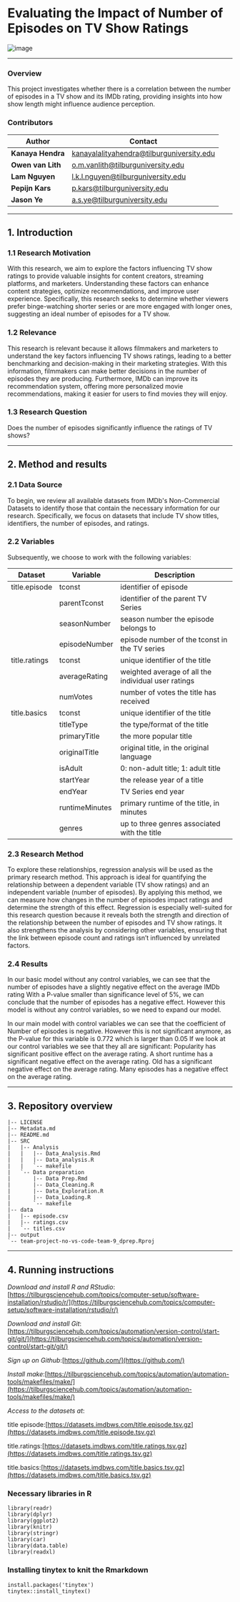 # Evaluating the Impact of Number of Episodes on TV Show Ratings
![image](https://cdn.freebiesupply.com/images/large/2x/imdb-logo-transparent.png)

---

### Overview
This project investigates whether there is a correlation between the number of episodes in a TV show and its IMDb rating, providing insights into how show length might influence audience perception.

### Contributors
| Author                | Contact                                     |
|-----------------------|---------------------------------------------|
| **Kanaya Hendra**     | kanayalalityahendra@tilburguniversity.edu   |
| **Owen van Lith**     | o.m.vanlith@tilburguniversity.edu           |
| **Lam Nguyen**        | l.k.l.nguyen@tilburguniversity.edu          |
| **Pepijn Kars**       | p.kars@tilburguniversity.edu                |
| **Jason Ye**          | a.s.ye@tilburguniversity.edu                |

---

## 1. Introduction

### 1.1 Research Motivation
With this research, we aim to explore the factors influencing TV show ratings to provide valuable insights for content creators, streaming platforms, and marketers. Understanding these factors can enhance content strategies, optimize recommendations, and improve user experience. Specifically, this research seeks to determine whether viewers prefer binge-watching shorter series or are more engaged with longer ones, suggesting an ideal number of episodes for a TV show.

### 1.2 Relevance 
This research is relevant because it allows filmmakers and marketers to understand the key factors influencing TV shows ratings, leading to a better benchmarking and decision-making in their marketing strategies. With this information, filmmakers can make better decisions in the number of episodes they are producing. Furthermore, IMDb can improve its recommendation system, offering more personalized movie recommendations, making it easier for users to find movies they will enjoy.

### 1.3 Research Question
Does the number of episodes significantly influence the ratings of TV shows?

---

## 2. Method and results

### 2.1 Data Source 
To begin, we review all available datasets from IMDb's Non-Commercial Datasets to identify those that contain the necessary information for our research. Specifically, we focus on datasets that include TV show titles, identifiers, the number of episodes, and ratings.

### 2.2 Variables
Subsequently, we choose to work with the following variables:

| Dataset       | Variable       | Description                                         |
|---------------|----------------|-----------------------------------------------------|
| title.episode | tconst         | identifier of episode                               |
|               | parentTconst   | identifier of the parent TV Series                  |
|               | seasonNumber   | season number the episode belongs to                |
|               | episodeNumber  | episode number of the tconst in the TV series       |
| title.ratings | tconst         | unique identifier of the title                      |
|               | averageRating  | weighted average of all the individual user ratings |
|               | numVotes       | number of votes the title has received              |
| title.basics  | tconst         | unique identifier of the title                      |
|               | titleType      | the type/format of the title                        |
|               | primaryTitle   | the more popular title                              |
|               | originalTitle  | original title, in the original language            |
|               | isAdult        | 0: non-adult title; 1: adult title                  |
|               | startYear      | the release year of a title                         |
|               | endYear        | TV Series end year                                  |
|               | runtimeMinutes | primary runtime of the title, in minutes            |
|               | genres         | up to three genres associated with the title        |


### 2.3 Research Method
To explore these relationships, regression analysis will be used as the primary research method. This approach is ideal for quantifying the relationship between a dependent variable (TV show ratings) and an independent variable (number of episodes). By applying this method, we can measure how changes in the number of episodes impact ratings and determine the strength of this effect. Regression is especially well-suited for this research question because it reveals both the strength and direction of the relationship between the number of episodes and TV show ratings. It also strengthens the analysis by considering other variables, ensuring that the link between episode count and ratings isn’t influenced by unrelated factors.

### 2.4 Results
In our basic model without any control variables, we can see that the number of episodes have a slightly negative effect on the average IMDb rating With a P-value smaller than significance level of 5%, we can conclude that the number of episodes has a negative effect. However this model is without any control variables, so we need to expand our model.

In our main model with control variables we can see that the coefficient of Number of episodes is negative. However this is not significant anymore, as the P-value for this variable is 0.772 which is larger than 0.05  If we look at our control variables we see that they all are significant:  Popularity has significant positive effect on the average rating. A short runtime has a significant negative effect on the average rating. Old has a significant negative effect on the average rating. Many episodes has a negative effect on the average rating.

---

## 3. Repository overview

```
|-- LICENSE
|-- Metadata.md
|-- README.md
|-- SRC
|   |-- Analysis
|   |   |-- Data_Analysis.Rmd
|   |   |-- Data_analysis.R
|   |   `-- makefile
|   `-- Data preparation
|       |-- Data Prep.Rmd
|       |-- Data_Cleaning.R
|       |-- Data_Exploration.R
|       |-- Data_Loading.R
|       `-- makefile
|-- data
|   |-- episode.csv
|   |-- ratings.csv
|   `-- titles.csv
|-- output
`-- team-project-no-vs-code-team-9_dprep.Rproj
```
---

## 4. Running instructions

*Download and install R and RStudio*: [https://tilburgsciencehub.com/topics/computer-setup/software-installation/rstudio/r/](https://tilburgsciencehub.com/topics/computer-setup/software-installation/rstudio/r/)

*Download and install Git*:[https://tilburgsciencehub.com/topics/automation/version-control/start-git/git/](https://tilburgsciencehub.com/topics/automation/version-control/start-git/git/) 

*Sign up on Github*:[https://github.com/](https://github.com/)

*Install make*:[https://tilburgsciencehub.com/topics/automation/automation-tools/makefiles/make/](https://tilburgsciencehub.com/topics/automation/automation-tools/makefiles/make/)
  
*Access to the datasets at*:

title episode:[https://datasets.imdbws.com/title.episode.tsv.gz](https://datasets.imdbws.com/title.episode.tsv.gz)

title.ratings:[https://datasets.imdbws.com/title.ratings.tsv.gz](https://datasets.imdbws.com/title.ratings.tsv.gz)

title.basics:[https://datasets.imdbws.com/title.basics.tsv.gz](https://datasets.imdbws.com/title.basics.tsv.gz)
  
### Necessary libraries in R

```
library(readr)
library(dplyr)
library(ggplot2)
library(knitr)
library(stringr)
library(car)
library(data.table)
library(readxl)
```

### Installing tinytex to knit the Rmarkdown

```
install.packages('tinytex')
tinytex::install_tinytex()
````


